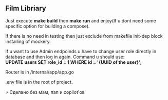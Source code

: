 ## Film Libriary  
Just execute **make build** then **make run** and enjoy(If u dont need some specific option for building a compose).  
  
If there is no need in testing then just exclude from makefile init-dep block installing of mockery.  
  
If u want to use Admin endpoinds u have to change user role directly in database and then log in again. Command u should use:  
**UPDATE users SET role_id = 1 WHERE id = '{UUID of the user}';**  

Router is in /internal/app/app.go

.env file is in the root of project.  
  
⚡ Сделано без мам, пап и copilot'ов  

